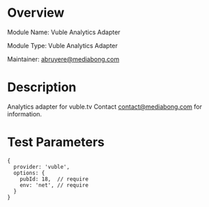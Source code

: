 # Overview

Module Name: Vuble Analytics Adapter

Module Type: Vuble Analytics Adapter

Maintainer: abruyere@mediabong.com

# Description

Analytics adapter for vuble.tv Contact contact@mediabong.com for information.

# Test Parameters

```
{
  provider: 'vuble',
  options: {
    pubId: 18,  // require
    env: 'net', // require
  }
}
```
